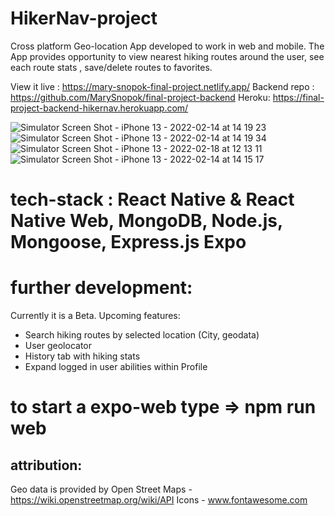 # HikerNav-project

Cross platform Geo-location App developed to work in web and mobile.
The App provides opportunity to view nearest hiking routes around the user, see each route stats , save/delete routes to favorites.

View it live :
https://mary-snopok-final-project.netlify.app/
Backend repo : https://github.com/MarySnopok/final-project-backend
Heroku: https://final-project-backend-hikernav.herokuapp.com/

![Simulator Screen Shot - iPhone 13 - 2022-02-14 at 14 19 23](https://user-images.githubusercontent.com/83823676/153871730-1ffbf8c9-80a1-4515-8519-13f31176d008.png)
![Simulator Screen Shot - iPhone 13 - 2022-02-14 at 14 19 34](https://user-images.githubusercontent.com/83823676/153871792-ff528f6b-fb49-49ed-8aca-19c9eb322dfb.png)
![Simulator Screen Shot - iPhone 13 - 2022-02-18 at 12 13 11](https://user-images.githubusercontent.com/83823676/154697073-3463e03f-11f7-49f7-9e2d-1756626c1dd1.png)
![Simulator Screen Shot - iPhone 13 - 2022-02-14 at 14 15 17](https://user-images.githubusercontent.com/83823676/153871140-40b69eb7-cea1-42c8-8fa2-d1f207748241.png)

# tech-stack : React Native & React Native Web, MongoDB, Node.js, Mongoose, Express.js Expo

# further development:

Currently it is a Beta.
Upcoming features:

- Search hiking routes by selected location (City, geodata)
- User geolocator
- History tab with hiking stats
- Expand logged in user abilities within Profile

# to start a expo-web type => npm run web

## attribution:

Geo data is provided by Open Street Maps - https://wiki.openstreetmap.org/wiki/API
Icons - www.fontawesome.com

